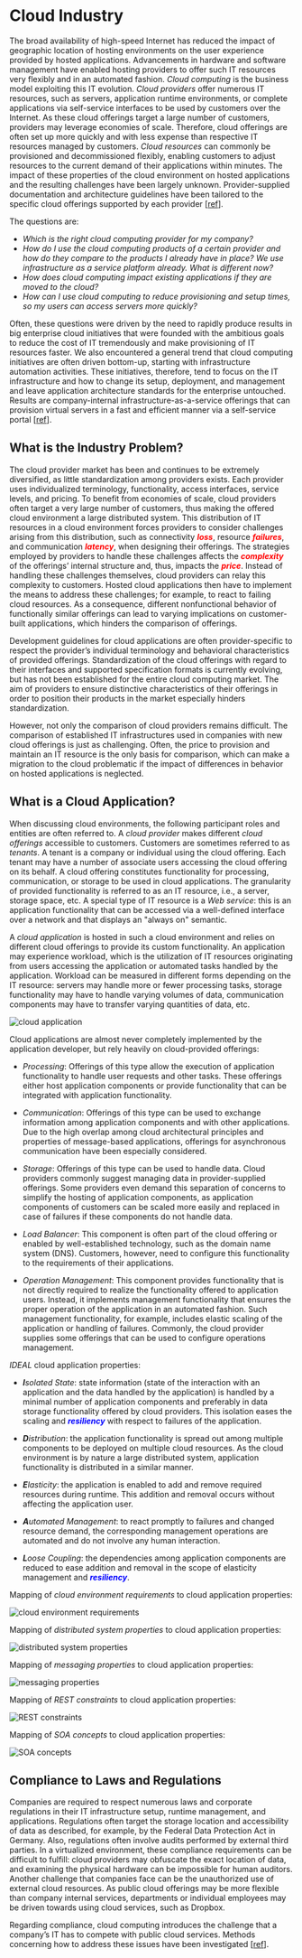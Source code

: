 # Cloud Industry

The broad availability of high-speed Internet has reduced the impact of geographic location of hosting environments on
the user experience provided by hosted applications. Advancements in hardware and software management have enabled
hosting providers to offer such IT resources very flexibly and in an automated fashion. _Cloud computing_ is the business
model exploiting this IT evolution. _Cloud providers_ offer numerous IT resources, such as servers, application runtime
environments, or complete applications via self-service interfaces to be used by customers over the Internet. As these
cloud offerings target a large number of customers, providers may leverage economies of scale. Therefore, cloud offerings
are often set up more quickly and with less expense than respective IT resources managed by customers. _Cloud resources_
can commonly be provisioned and decommissioned flexibly, enabling customers to adjust resources to the current demand
of their applications within minutes. The impact of these properties of the cloud environment on hosted applications and
the resulting challenges have been largely unknown. Provider-supplied documentation and architecture guidelines have been
tailored to the specific cloud offerings supported by each provider [[ref](https://d-nb.info/1079525432/34)].

The questions are:
* _Which is the right cloud computing provider for my company?_
* _How do I use the cloud computing products of a certain provider and how do they compare to the products I already have
  in place? We use infrastructure as a service platform already. What is different now?_
* _How does cloud computing impact existing applications if they are moved to the cloud?_
* _How can I use cloud computing to reduce provisioning and setup times, so my users can access servers more quickly?_

Often, these questions were driven by the need to rapidly produce results in big enterprise cloud initiatives that were
founded with the ambitious goals to reduce the cost of IT tremendously and make provisioning of IT resources faster.
We also encountered a general trend that cloud computing initiatives are often driven bottom-up, starting with
infrastructure automation activities. These initiatives, therefore, tend to focus on the IT infrastructure and how to
change its setup, deployment, and management and leave application architecture standards for the enterprise untouched.
Results are company-internal infrastructure-as-a-service offerings that can provision virtual servers in a fast and
efficient manner via a self-service portal [[ref](http://www.asecib.ase.ro/cc/carti/Cloud%20Computing%20Patterns%20[2014].pdf)].

## What is the Industry Problem?

The cloud provider market has been and continues to be extremely diversified, as little standardization among providers
exists. Each provider uses individualized terminology, functionality, access interfaces, service levels, and pricing.
To benefit from economies of scale, cloud providers often target a very large number of customers, thus making the
offered cloud environment a large distributed system. This distribution of IT resources in a cloud environment forces
providers to consider challenges arising from this distribution, such as connectivity <span style="color:red">***loss***</span>,
resource <span style="color:red">***failures***</span>, and communication <span style="color:red">***latency***</span>,
when designing their offerings. The strategies employed by providers to handle these challenges affects the
<span style="color:red">***complexity***</span> of the offerings’ internal structure and, thus, impacts the
<span style="color:red">***price***</span>. Instead of handling these challenges themselves, cloud providers can relay
this complexity to customers. Hosted cloud applications then have to implement the means to address these challenges;
for example, to react to failing cloud resources. As a consequence, different nonfunctional behavior of functionally
similar offerings can lead to varying implications on customer-built applications, which hinders the comparison of offerings.

Development guidelines for cloud applications are often provider-specific to respect the provider’s individual
terminology and behavioral characteristics of provided offerings. Standardization of the cloud offerings with regard to
their interfaces and supported specification formats is currently evolving, but has not been established for the entire
cloud computing market. The aim of providers to ensure distinctive characteristics of their offerings in order to
position their products in the market especially hinders standardization.

However, not only the comparison of cloud providers remains difficult. The comparison of established IT infrastructures
used in companies with new cloud offerings is just as challenging. Often, the price to provision and maintain an IT
resource is the only basis for comparison, which can make a migration to the cloud problematic if the impact of
differences in behavior on hosted applications is neglected.

## What is a Cloud Application?

When discussing cloud environments, the following participant roles and entities are often referred to. A _cloud provider_
makes different _cloud offerings_ accessible to customers. Customers are sometimes referred to as _tenants_. A tenant is a
company or individual using the cloud offering. Each tenant may have a number of associate users accessing the cloud
offering on its behalf. A cloud offering constitutes functionality for processing, communication, or storage to be used
in cloud applications. The granularity of provided functionality is referred to as an IT resource, i.e., a server,
storage space, etc. A special type of IT resource is a _Web service_: this is an application functionality that can be
accessed via a well-defined interface over a network and that displays an "always on" semantic.

A _cloud application_ is hosted in such a cloud environment and relies on different cloud offerings to provide its custom
functionality. An application may experience workload, which is the utilization of IT resources originating from users
accessing the application or automated tasks handled by the application. Workload can be measured in different forms
depending on the IT resource: servers may handle more or fewer processing tasks, storage functionality may have to
handle varying volumes of data, communication components may have to transfer varying quantities of data, etc.

![cloud application](docs/images/reference_cloud_application.png)

Cloud applications are almost never completely implemented by the application developer, but rely heavily on
cloud-provided offerings:

* _Processing_: Offerings of this type allow the execution of application functionality to handle user requests and
  other tasks. These offerings either host application components or provide functionality that can be integrated with
  application functionality.


* _Communication_: Offerings of this type can be used to exchange information among application components and with
  other applications. Due to the high overlap among cloud architectural principles and properties of message-based
  applications, offerings for asynchronous communication have been especially considered.  


* _Storage_: Offerings of this type can be used to handle data. Cloud providers commonly suggest managing data in
  provider-supplied offerings. Some providers even demand this separation of concerns to simplify the hosting of
  application components, as application components of customers can be scaled more easily and replaced in case of
  failures if these components do not handle data.


* _Load Balancer_: This component is often part of the cloud offering or enabled by well-established technology, such as
  the domain name system (DNS). Customers, however, need to configure this functionality to the requirements of their
  applications.


* _Operation Management_: This component provides functionality that is not directly required to realize the
  functionality offered to application users. Instead, it implements management functionality that ensures the proper
  operation of the application in an automated fashion. Such management functionality, for example, includes elastic
  scaling of the application or handling of failures. Commonly, the cloud provider supplies some offerings that can be
  used to configure operations management.


_IDEAL_ cloud application properties:

* _**I**solated State_: state information (state of the interaction with an application and the data handled by the
  application) is handled by a minimal number of application components and preferably in data storage functionality
  offered by cloud providers. This isolation eases the scaling and <span style="color:blue">***resiliency***</span>
  with respect to failures of the application.


* _**D**istribution_: the application functionality is spread out among multiple components to be deployed on multiple
  cloud resources. As the cloud environment is by nature a large distributed system, application functionality is
  distributed in a similar manner.


* _**E**lasticity_: the application is enabled to add and remove required resources during runtime. This addition and
  removal occurs without affecting the application user.


* _**A**utomated Management_: to react promptly to failures and changed resource demand, the corresponding management
  operations are automated and do not involve any human interaction.


* _**L**oose Coupling_: the dependencies among application components are reduced to ease addition and removal in the
  scope of elasticity management and <span style="color:blue">***resiliency***</span>.

Mapping of _cloud environment requirements_ to cloud application properties:

![cloud environment requirements](docs/images/ideal_to_cloud_environment_requirements.png)

Mapping of _distributed system properties_ to cloud application properties:

![distributed system properties](docs/images/ideal_to_distributed_system_properties.png)

Mapping of _messaging properties_ to cloud application properties:

![messaging properties](docs/images/ideal_to_messaging_properties.png)

Mapping of _REST constraints_ to cloud application properties:

![REST constraints](docs/images/ideal_to_REST_constraints.png)

Mapping of _SOA concepts_ to cloud application properties:

![SOA concepts](docs/images/ideal_to_SOA_concepts.png)

## Compliance to Laws and Regulations

Companies are required to respect numerous laws and corporate regulations in their IT infrastructure setup, runtime
management, and applications. Regulations often target the storage location and accessibility of data as described,
for example, by the Federal Data Protection Act in Germany. Also, regulations often involve audits performed by external
third parties. In a virtualized environment, these compliance requirements can be difficult to fulfill: cloud providers
may obfuscate the exact location of data, and examining the physical hardware can be impossible for human auditors.
Another challenge that companies face can be the unauthorized use of external cloud resources. As public cloud offerings
may be more flexible than company internal services, departments or individual employees may be driven towards using
cloud services, such as Dropbox.

Regarding compliance, cloud computing introduces the challenge that a company’s IT has to compete with public cloud
services. Methods concerning how to address these issues have been investigated
[[ref](https://dsg.tuwien.ac.at/team/ivona/papers/Cloud2010_Brandic.pdf)].
